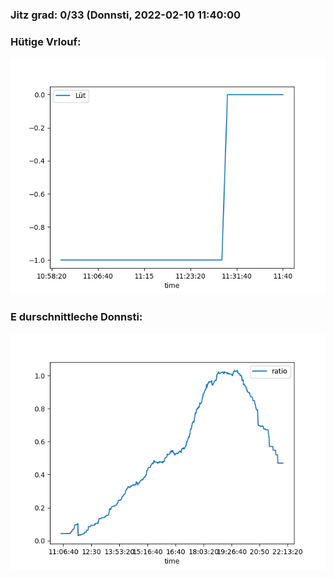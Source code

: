 ### Jitz grad: 0/33 (Donnsti, 2022-02-10 11:40:00

### Hütige Vrlouf:
![Graph](Today.png)

### E durschnittleche Donnsti:
![Graph](Donnsti.png)